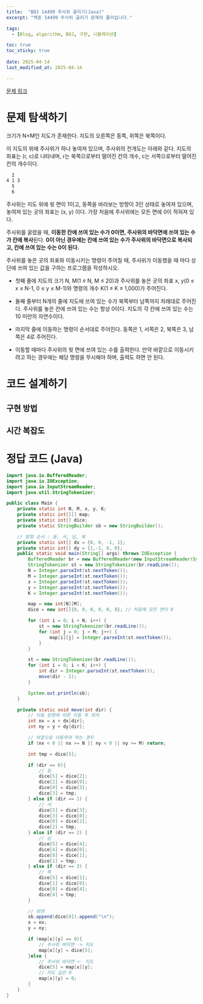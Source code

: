 ```yaml
---
title:  "BOJ 14499 주사위 굴리기(Java)"
excerpt: "백준 14499 주사위 굴리기 문제의 풀이입니다."

tags:
  - [Blog, algorithm, BOJ, 구현, 시뮬레이션]

toc: true
toc_sticky: true
 
date: 2025-04-14
last_modified_at: 2025-04-14

---
```


[문제 링크](https://www.acmicpc.net/problem/14499)

# 문제 탐색하기

크기가 N×M인 지도가 존재한다. 지도의 오른쪽은 동쪽, 위쪽은 북쪽이다. 

이 지도의 위에 주사위가 하나 놓여져 있으며, 주사위의 전개도는 아래와 같다. 지도의 좌표는 (r, c)로 나타내며, r는 북쪽으로부터 떨어진 칸의 개수, c는 서쪽으로부터 떨어진 칸의 개수이다. 

```bash
  2
4 1 3
  5
  6
```

주사위는 지도 위에 윗 면이 1이고, 동쪽을 바라보는 방향이 3인 상태로 놓여져 있으며, 놓여져 있는 곳의 좌표는 (x, y) 이다. 가장 처음에 주사위에는 모든 면에 0이 적혀져 있다.

주사위를 굴렸을 때, **이동한 칸에 쓰여 있는 수가 0이면, 주사위의 바닥면에 쓰여 있는 수가 칸에 복사**된다. **0이 아닌 경우에는 칸에 쓰여 있는 수가 주사위의 바닥면으로 복사되고, 칸에 쓰여 있는 수는 0이 된다.**

주사위를 놓은 곳의 좌표와 이동시키는 명령이 주어질 때, 주사위가 이동했을 때 마다 상단에 쓰여 있는 값을 구하는 프로그램을 작성하시오.

- 첫째 줄에 지도의 크기 N, M(1 ≤ N, M ≤ 20)과 주사위를 놓은 곳의 좌표 x, y(0 ≤ x ≤ N-1, 0 ≤ y ≤ M-1)와 명령의 개수 K(1 ≤ K ≤ 1,000)가 주어진다.
- 둘째 줄부터 N개의 줄에 지도에 쓰여 있는 수가 북쪽부터 남쪽까지 차례대로 주어진다. 주사위를 놓은 칸에 쓰여 있는 수는 항상 0이다. 지도의 각 칸에 쓰여 있는 수는 10 미만의 자연수이다.
- 마지막 줄에 이동하는 명령이 순서대로 주어진다. 동쪽은 1, 서쪽은 2, 북쪽은 3, 남쪽은 4로 주어진다.

- 이동할 때마다 주사위의 윗 면에 쓰여 있는 수를 출력한다. 만약 바깥으로 이동시키려고 하는 경우에는 해당 명령을 무시해야 하며, 출력도 하면 안 된다.

# 코드 설계하기

## 구현 방법

## 시간 복잡도

# 정답 코드 (Java)

```java
import java.io.BufferedReader;
import java.io.IOException;
import java.io.InputStreamReader;
import java.util.StringTokenizer;

public class Main {
    private static int N, M, x, y, K;
    private static int[][] map;
    private static int[] dice;
    private static StringBuilder sb = new StringBuilder();

    // 방향 순서 : 동, 서, 남, 북
    private static int[] dx = {0, 0, -1, 1};
    private static int[] dy = {1,-1, 0, 0};
    public static void main(String[] args) throws IOException {
        BufferedReader br = new BufferedReader(new InputStreamReader(System.in));
        StringTokenizer st = new StringTokenizer(br.readLine());
        N = Integer.parseInt(st.nextToken());
        M = Integer.parseInt(st.nextToken());
        x = Integer.parseInt(st.nextToken());
        y = Integer.parseInt(st.nextToken());
        K = Integer.parseInt(st.nextToken());

        map = new int[N][M];
        dice = new int[]{0, 0, 0, 0, 0, 0}; // 처음에 모든 면이 0

        for (int i = 0; i < N; i++) {
            st = new StringTokenizer(br.readLine());
            for (int j = 0; j < M; j++) {
                map[i][j] = Integer.parseInt(st.nextToken());
            }
        }

        st = new StringTokenizer(br.readLine());
        for (int i = 0; i < K; i++) {
            int dir = Integer.parseInt(st.nextToken());
            move(dir - 1);
        }

        System.out.println(sb);
    }

    private static void move(int dir) {
        // 이동 방향에 따른 이동 후 위치
        int nx = x + dx[dir];
        int ny = y + dy[dir];

        // 바깥으로 이동하려 하는 경우
        if (nx < 0 || nx >= N || ny < 0 || ny >= M) return;

        int tmp = dice[5];

        if (dir == 0){
            // 동
            dice[5] = dice[2];
            dice[2] = dice[0];
            dice[0] = dice[3];
            dice[3] = tmp;
        } else if (dir == 1) {
            // 서
            dice[5] = dice[3];
            dice[3] = dice[0];
            dice[0] = dice[2];
            dice[2] = tmp;
        } else if (dir == 2) {
            // 남
            dice[5] = dice[4];
            dice[4] = dice[0];
            dice[0] = dice[1];
            dice[1] = tmp;
        } else if (dir == 3) {
            // 북
            dice[5] = dice[1];
            dice[1] = dice[0];
            dice[0] = dice[4];
            dice[4] = tmp;
        }

        // 윗면
        sb.append(dice[0]).append("\n");
        x = nx;
        y = ny;

        if (map[x][y] == 0){
            // 주사위 바닥면 -> 지도
            map[x][y] = dice[5];
        }else {
            // 주사위 바닥면 <- 지도
            dice[5] = map[x][y];
            // 지도 값은 0
            map[x][y] = 0;
        }
    }
}

```

